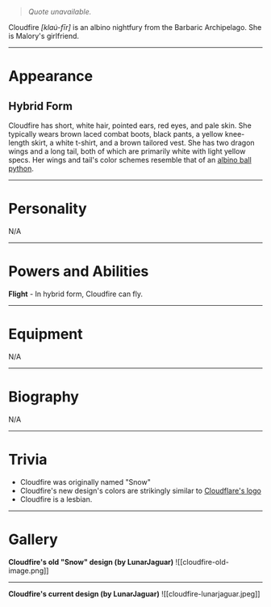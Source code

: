> *Quote unavailable.*


Cloudfire *\[klau̇-fīr\]* is an albino nightfury from the Barbaric Archipelago. She is Malory's girlfriend.
***
# Appearance
## Hybrid Form
Cloudfire has short, white hair, pointed ears, red eyes, and pale skin. She typically wears brown laced combat boots, black pants, a yellow knee-length skirt, a white t-shirt, and a brown tailored vest. She has two dragon wings and a long tail, both of which are primarily white with light yellow specs. Her wings and tail's color schemes resemble that of an [albino ball python](https://cdn11.bigcommerce.com/s-g64jf8ws/images/stencil/2560w/products/1382/3345/albino_ball__56966.1622340448.jpg?c=2).
***
# Personality
N/A
***
# Powers and Abilities
**Flight** - In hybrid form, Cloudfire can fly. 
***
# Equipment
N/A
***
# Biography
N/A
***
# Trivia
- Cloudfire was originally named "Snow"
- Cloudfire's new design's colors are strikingly similar to [Cloudflare's logo](https://allcode.com/wp-content/uploads/2022/08/cloudflare-logo.webp)
- Cloudfire is a lesbian.
***
# Gallery
**Cloudfire's old "Snow" design (by LunarJaguar)** 
![[cloudfire-old-image.png]]
***
**Cloudfire's current design (by LunarJaguar)**
![[cloudfire-lunarjaguar.jpeg]]

